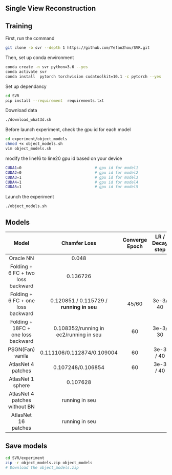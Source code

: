 ## Single View Reconstruction

## Training 

First, run the command 

```bash
git clone -b svr --depth 1 https://github.com/YefanZhou/SVR.git
```

Then, set up conda environment

```bash
conda create -n svr python=3.6 --yes
conda activate svr
conda install  pytorch torchvision cudatoolkit=10.1 -c pytorch --yes
```

Set up dependancy

```bash
cd SVR
pip install --requirement  requirements.txt
```

Download data

```bash
./download_what3d.sh
```

Before launch experiment, check the gpu id for each model

```bash
cd experiment/object_models
chmod +x object_models.sh
vim object_models.sh
```

modify the line16 to line20 gpu id based on your device 

```sh
CUDA1=0                                # gpu id for model1 
CUDA2=0                                # gpu id for model2 
CUDA3=1                                # gpu id for model3 
CUDA4=1                                # gpu id for model4 
CUDA5=1                                # gpu id for model5
```

Launch the experiment

```bash
./object_models.sh
```

## Models

|               Model                |               Chamfer Loss               | Converge Epoch | LR / Decay step | Batch Size |
| :--------------------------------: | :--------------------------------------: | :------------: | :-------------: | :--------: |
|             Oracle NN              |                  0.048                   |                |                 |            |
| Folding + 6 FC + two loss backward |                 0.136726                 |                |                 |            |
| Folding + 6 FC + one loss backward | 0.120851 / 0.115729 / **running in seu** |     45/60      |    3e-3/ 40     |     64     |
| Folding + 18FC + one loss backward |  0.108352/running in ec2/running in seu  |       60       |    3e-3/ 30     |     64     |
|          PSGN(Fan) vanila          |        0.111106/0.112874/0.109004        |       60       |    3e-3 / 40    |     64     |
|         AtlasNet 4 patches         |            0.107248/0.106854             |       60       |    3e-3 / 40    |     64     |
|         AtlasNet 1 sphere          |                 0.107628                 |                |                 |            |
|   AtlasNet 4 patches without BN    |              running in seu              |                |                 |            |
|        AtlasNet 16 patches         |              running in seu              |                |                 |            |

## Save models

```bash
cd SVR/experiment
zip -r object_models.zip object_models
# Download the object_models.zip
```

